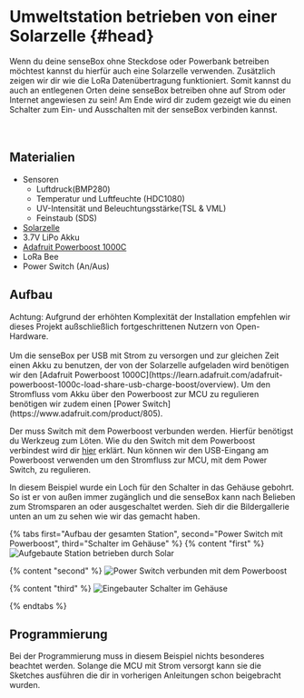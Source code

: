 # Umweltstation betrieben von einer Solarzelle {#head}

<div class="description">
Wenn du deine senseBox ohne Steckdose oder Powerbank betreiben möchtest kannst du hierfür auch eine Solarzelle verwenden. Zusätzlich zeigen wir dir wie die LoRa Datenübertragung funktioniert. Somit kannst du auch an entlegenen Orten deine senseBox betreiben ohne auf Strom oder Internet angewiesen zu sein! Am Ende wird dir zudem gezeigt wie du einen Schalter zum Ein- und Ausschalten mit der senseBox verbinden kannst.
</div>
<div class="line">
    <br>
    <br>
</div>

## Materialien 
- Sensoren
  - Luftdruck(BMP280)
  - Temperatur und Luftfeuchte (HDC1080)
  - UV-Intensität und Beleuchtungsstärke(TSL & VML)
  - Feinstaub (SDS) 
- [Solarzelle](https://www.amazon.de/Watt-Solarpanel-Volt-Powerbanks-Solarleuchten/dp/B014HWT520/ref=sr_1_1?ie=UTF8&qid=1532255953&sr=8-1&keywords=villageboom)
- 3.7V LiPo Akku 
- [Adafruit Powerboost 1000C](https://learn.adafruit.com/adafruit-powerboost-1000c-load-share-usb-charge-boost/overview)
- LoRa Bee
- Power Switch (An/Aus)


## Aufbau 

<div class="box_warning">
    <i class="fa fa-exclamation-circle fa-fw" aria-hidden="true" style="color: #f0ad4e"></i>
    Achtung: Aufgrund der erhöhten Komplexität der Installation empfehlen wir dieses Projekt außschließlich fortgeschrittenen Nutzern von Open-Hardware. 
</div>
<br>
Um die senseBox per USB mit Strom zu versorgen und zur gleichen Zeit einen Akku zu benutzen, der von der Solarzelle aufgeladen wird benötigen wir den [Adafruit Powerboost 1000C](https://learn.adafruit.com/adafruit-powerboost-1000c-load-share-usb-charge-boost/overview). Um den Stromfluss vom Akku über den Powerboost zur MCU zu regulieren benötigen wir zudem einen [Power Switch](https://www.adafruit.com/product/805). 

Der muss Switch mit dem Powerboost verbunden werden. Hierfür benötigst du Werkzeug zum Löten. Wie du den Switch mit dem Powerboost verbindest wird dir [hier](https://learn.adafruit.com/adafruit-powerboost-1000c-load-share-usb-charge-boost/assembly#on-slash-off-switch-3-5) erklärt. 
Nun können wir den USB-Eingang am Powerboost verwenden um den Stromfluss zur MCU, mit dem Power Switch, zu regulieren.

In diesem Beispiel wurde ein Loch für den Schalter in das Gehäuse gebohrt. So ist er von außen immer zugänglich und die senseBox kann nach Belieben zum Stromsparen an oder ausgeschaltet werden. Sieh dir die Bildergallerie unten an um zu sehen wie wir das gemacht haben.

{% tabs first="Aufbau der gesamten Station", second="Power Switch mit Powerboost", third="Schalter im Gehäuse" %}
{% content "first" %}
![Aufgebaute Station betrieben durch Solar](../../../pictures/solar_aufbau_rough.jpg)


{% content "second" %}
![Power Switch verbunden mit dem Powerboost](../../../pictures/solar_aufbau_switch.jpg)

{% content "third" %}
![Eingebauter Schalter im Gehäuse](../../../pictures/solar_aufbau_schalter.jpg)

{% endtabs %}

## Programmierung

Bei der Programmierung muss in diesem Beispiel nichts besonderes beachtet werden. Solange die MCU mit Strom versorgt kann sie die Sketches ausführen die dir in vorherigen Anleitungen schon beigebracht wurden. 